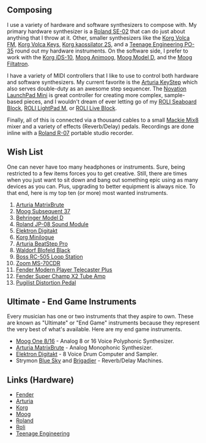 ## Composing

I use a variety of hardware and software synthesizers to compose with. My primary hardware synthesizer is a [Roland SE-02](https://amzn.to/2OHYbFw) that can do just about anything that I throw at it. Other, smaller synthesizers like the [Korg Volca FM](https://amzn.to/2PiATrd), [Korg Volca Keys](https://amzn.to/2L0gZxM), [Korg kaossilator 2S](https://amzn.to/2MvcmAr), and a [Teenage Engineering PO-35](https://amzn.to/2waC6YB) round out my hardware instruments. On the software side, I prefer to work with the [Korg iDS-10](https://www.korg.com/us/products/software/korg_ids_10/), [Moog Animoog](https://www.moogmusic.com/products/apps/animoog-0), [Moog Model D](https://www.moogmusic.com/products/apps/minimoog-model-d-app), and the [Moog Filtatron](https://www.moogmusic.com/products/apps/filtatron). 

I have a variety of MIDI controllers that I like to use to control both hardware and software synthesizers. My current favorite is the [Arturia KeyStep](https://amzn.to/2vPbywQ) which also serves double-duty as an awesome step sequencer. The [Novation LaunchPad Mini](https://amzn.to/2Pi1pAJ) is great controller for creating more complex, sample-based pieces, and I wouldn't dream of ever letting go of my [ROLI Seaboard Block](https://amzn.to/2PgS1NS), [ROLI LightPad M](https://amzn.to/2PgRVG0), or [ROLI Live Block](https://amzn.to/2vSeLM1). 

Finally, all of this is connected via a thousand cables to a small [Mackie Mix8](https://amzn.to/2MRBVsA) mixer and a variety of effects (Reverb/Delay) pedals. Recordings are done inline with a [Roland R-07](https://amzn.to/2wa2eTy) portable studio recorder.

## Wish List

One can never have too many headphones or instruments. Sure, being restricted to a few items forces you to get creative. Still, there are times when you just want to sit down and bang out something epic using as many devices as you can. Plus, upgrading to better equipment is always nice. To that end, here is my top ten (or more) most wanted instruments.

1. [Arturia MatrixBrute](https://amzn.to/2Qhmi3v)
2. [Moog Subsequent 37](https://amzn.to/2QbMht5)
3. [Behringer Model D](https://amzn.to/2PikNfS) 
4. [Roland JP-08 Sound Module](http://eg.roland.com/products/jp-08/)
5. [Elektron Digitakt](https://amzn.to/2L218Ax)
6. [Korg Minilogue](https://amzn.to/2rtY873)
7. [Arturia BeatStep Pro](https://amzn.to/2PlEMuf)
8. [Waldorf Blofeld Black](https://amzn.to/2RBhuT9)
9. [Boss RC-505 Loop Station](https://amzn.to/2Ec5vZb)
10. [Zoom MS-70CDR](https://amzn.to/2UmIxDs)
11. [Fender Modern Player Telecaster Plus](https://shop.fender.com/en-US/electric-guitars/telecaster/modern-player-telecaster-plus/0241102542.html)
12. [Fender Super Champ X2 Tube Amp](https://shop.fender.com/en-US/guitar-amplifiers/contemporary-digital/super-champ-x2/2223000000.html)
13. [Pugilist Distortion Pedal](https://shop.fender.com/en-US/effects-pedals/pugilist-distortion/0234534000.html)

## Ultimate - End Game Instruments

Every musician has one or two instruments that they aspire to own. These are known as "Ultimate" or "End Game" instruments because they represent the very best of what's available. Here are my end game instruments.

- [Moog One 8/16](https://www.moogmusic.com/products/moog-one) -  Analog 8 or 16 Voice Polyphonic Synthesizer.
- [Arturia MatrixBrute](https://amzn.to/2Qhmi3v) - Analog Monophonic Synthesizer.
- [Elektron Digitakt](https://amzn.to/2L218Ax) - 8 Voice Drum Computer and Sampler.
- Strymon [Blue Sky](https://amzn.to/2QA9XGR) and [Brigadier](https://amzn.to/2Qwjxun) - Reverb/Delay Machines.

## Links (Hardware)

- [Fender](https://www.fender.com/)
- [Arturia](https://www.arturia.com/)
- [Korg](http://www.korg.com/us/)
- [Moog](https://www.moogmusic.com/)
- [Roland](https://www.roland.com/us/)
- [Roli](https://roli.com/)
- [Teenage Engineering](https://teenageengineering.com/)



